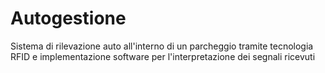 # Autogestione
Sistema di rilevazione auto all'interno di un parcheggio tramite tecnologia RFID e implementazione software per l'interpretazione dei segnali ricevuti
